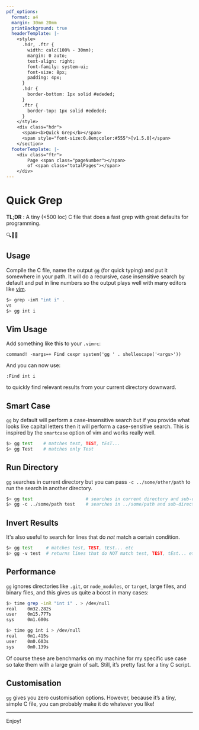 ```yaml
---
pdf_options:
  format: a4
  margin: 30mm 20mm
  printBackground: true
  headerTemplate: |-
    <style>
      .hdr, .ftr {
        width: calc(100% - 30mm);
        margin: 0 auto;
        text-align: right;
        font-family: system-ui;
        font-size: 8px;
        padding: 4px;
      }
      .hdr {
        border-bottom: 1px solid #ededed;
      }
      .ftr {
        border-top: 1px solid #ededed;
      }
    </style>
    <div class="hdr">
      <span><b>Quick Grep</b></span>
      <span style="font-size:0.8em;color:#555">[v1.5.0]</span>
    </section>
  footerTemplate: |-
    <div class="ftr">
        Page <span class="pageNumber"></span>
        of <span class="totalPages"></span>
    </div>
---
```


# Quick Grep

**TL;DR** : A tiny (<500 loc) C file that does a fast grep with great defaults for programming.

🔍💨✨

## Usage

Compile the C file, name the output `gg` (for quick typing) and put it somewhere in your path. It will do a recursive, case insensitive search by default and put in line numbers so the output plays well with many editors like [vim](https://vimhelp.org/quickfix.txt.html).

```sh
$> grep -inR "int i" .
vs
$> gg int i
```

## Vim Usage

Add something like this to your `.vimrc`:

```vim
command! -nargs=+ Find cexpr system('gg ' . shellescape('<args>'))
```

And you can now use:

```vim
:Find int i
```

to quickly find relevant results from your current directory downward.

## Smart Case

`gg` by default will perform a case-insensitive search but if you provide what looks like capital letters then it will perform a case-sensitive search. This is inspired by the `smartcase` option of vim and works really well.

```sh
$> gg test    # matches test, TEST, tEsT...
$> gg Test    # matches only Test
```

## Run Directory

`gg` searches in current directory but you can pass `-c ../some/other/path` to run the search in another directory.

```sh
$> gg test                    # searches in current directory and sub-directories
$> gg -c ../some/path test    # searches in ../some/path and sub-directories
```

<div class="page-break"></div>

## Invert Results

It's also useful to search for lines that do *not* match a certain condition.

```sh
$> gg test     # matches test, TEST, tEst... etc
$> gg -v test  # returns lines that do NOT match test, TEST, tEst... etc
```

## Performance

`gg` ignores directories like `.git`, or `node_modules`, or `target`, large files, and binary files, and this gives us quite a boost in many cases:

```sh
$> time grep -inR "int i" . > /dev/null
real    0m32.282s
user    0m15.777s
sys     0m1.600s

$> time gg int i > /dev/null
real    0m1.415s
user    0m0.603s
sys     0m0.139s
```

Of course these are benchmarks on my machine for my specific use case so take them with a large grain of salt. Still, it’s pretty fast for a tiny C script.

## Customisation

`gg` gives you zero customisation options. However, because it’s a tiny, simple C file, you can probably make it do whatever you like!

---

Enjoy!
